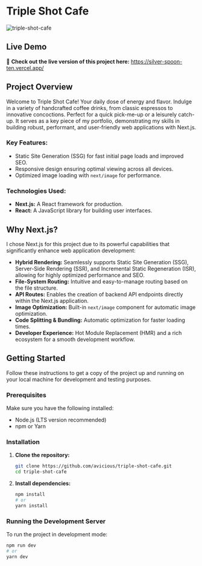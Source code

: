 # Triple Shot Cafe
![triple-shot-cafe](https://github.com/user-attachments/assets/11439169-3c38-439f-be58-8ae08bad44e3)
## Live Demo

🚀 **Check out the live version of this project here:** https://silver-spoon-ten.vercel.app/

## Project Overview

Welcome to Triple Shot Cafe! Your daily dose of energy and flavor. Indulge in a variety of handcrafted coffee drinks, from classic espressos to innovative concoctions. Perfect for a quick pick-me-up or a leisurely catch-up. It serves as a key piece of my portfolio, demonstrating my skills in building robust, performant, and user-friendly web applications with Next.js.

### Key Features:

* Static Site Generation (SSG) for fast initial page loads and improved SEO.
* Responsive design ensuring optimal viewing across all devices.
* Optimized image loading with `next/image` for performance.

### Technologies Used:

* **Next.js:** A React framework for production.
* **React:** A JavaScript library for building user interfaces.

## Why Next.js?

I chose Next.js for this project due to its powerful capabilities that significantly enhance web application development:

* **Hybrid Rendering:** Seamlessly supports Static Site Generation (SSG), Server-Side Rendering (SSR), and Incremental Static Regeneration (ISR), allowing for highly optimized performance and SEO.
* **File-System Routing:** Intuitive and easy-to-manage routing based on the file structure.
* **API Routes:** Enables the creation of backend API endpoints directly within the Next.js application.
* **Image Optimization:** Built-in `next/image` component for automatic image optimization.
* **Code Splitting & Bundling:** Automatic optimization for faster loading times.
* **Developer Experience:** Hot Module Replacement (HMR) and a rich ecosystem for a smooth development workflow.

## Getting Started

Follow these instructions to get a copy of the project up and running on your local machine for development and testing purposes.

### Prerequisites

Make sure you have the following installed:

* Node.js (LTS version recommended)
* npm or Yarn

### Installation

1.  **Clone the repository:**
    ```bash
    git clone https://github.com/avicious/triple-shot-cafe.git
    cd triple-shot-cafe
    ```

2.  **Install dependencies:**
    ```bash
    npm install
    # or
    yarn install
    ```

### Running the Development Server

To run the project in development mode:

```bash
npm run dev
# or
yarn dev
